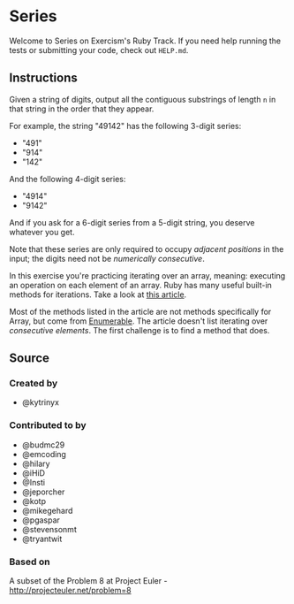 # Series

Welcome to Series on Exercism's Ruby Track.
If you need help running the tests or submitting your code, check out `HELP.md`.

## Instructions

Given a string of digits, output all the contiguous substrings of length `n` in
that string in the order that they appear.

For example, the string "49142" has the following 3-digit series:

- "491"
- "914"
- "142"

And the following 4-digit series:

- "4914"
- "9142"

And if you ask for a 6-digit series from a 5-digit string, you deserve
whatever you get.

Note that these series are only required to occupy *adjacent positions*
in the input; the digits need not be *numerically consecutive*.

In this exercise you're practicing iterating over an array, meaning: executing an operation on each element of an array. Ruby has many useful built-in methods for iterations. Take a look at [this article](http://jeromedalbert.com/ruby-how-to-iterate-the-right-way/).

Most of the methods listed in the article are not methods specifically for Array, but come from [Enumerable](https://ruby-doc.org/core/Enumerable.html). The article doesn't list iterating over _consecutive elements_. The first challenge is to find a method that does.

## Source

### Created by

- @kytrinyx

### Contributed to by

- @budmc29
- @emcoding
- @hilary
- @iHiD
- @Insti
- @jeporcher
- @kotp
- @mikegehard
- @pgaspar
- @stevensonmt
- @tryantwit

### Based on

A subset of the Problem 8 at Project Euler - http://projecteuler.net/problem=8